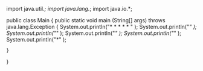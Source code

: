 
import java.util.*;
import java.lang.*;
import java.io.*;

public class Main
{
	public static void main (String[] args) throws java.lang.Exception
	{
		System.out.println("* * * * * " );
        System.out.println("*" );
        System.out.println("*" );
        System.out.println("*" );
       System.out.println("*" );
      System.out.println("*" );
      
	}
}
